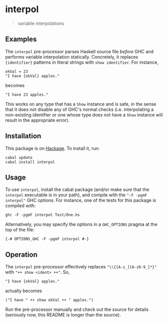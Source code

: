 interpol
========

> variable interpolations


Examples
--------

The `interpol` pre-processor parses Haskell source file *before* GHC
and performs variable interpolation statically.  Concretely, it
replaces `{identifier}` patterns in literal strings with `show
identifier`.  For instance,

    okVal = 23
    "I have {okVal} apples."

becomes

    "I have 23 apples."

This works on any type that has a `Show` instance and is safe, in the
sense that it does not disable any of GHC's normal checks
(i.e. interpolating a non-existing identifier or one whose type does
not have a `Show` instance will result in the appropriate error).


Installation
------------

This package is on
[Hackage](http://hackage.haskell.org/package/interpol).  To install
it, run:

    cabal update
    cabal install interpol


Usage
-----

To use `interpol`, install the cabal package (and/or make sure that
the `interpol` executable is in your path), and compile with the `"-F
-pgmF interpol"` GHC options.  For instance, one of the tests for this
package is compiled with:

    ghc -F -pgmF interpol Test/One.hs

Alternatively, you may specify the options in a `GHC_OPTIONS` pragma
at the top of the file:

    {-# OPTIONS_GHC -F -pgmF interpol #-}


Operation
---------

The `interpol` pre-processor effectively replaces
`"\\{[A-z_][A-z0-9_]*}"` with `"++ show <ident> ++"`.  So,

    "I have {okVal} apples."

actually becomes

    ("I have " ++ show okVal ++ " apples.")

Run the pre-processor manually and check out the source for details
(seriously now, this README is longer than the source).
